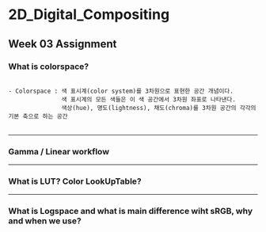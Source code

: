 # 2D_Digital_Compositing
## Week 03 Assignment
### What is colorspace?
<pre>
<code>
- Colorspace : 색 표시계(color system)를 3차원으로 표현한 공간 개념이다. 
               색 표시계의 모든 색들은 이 색 공간에서 3차원 좌표로 나타낸다.
               색상(hue), 명도(lightness), 채도(chroma)를 3차원 공간의 각각의 기본 축으로 하는 공간
</code>
</pre>

-------------
### Gamma / Linear workflow

------------
### What is LUT? Color LookUpTable?

---------------
### What is Logspace and what is main difference wiht sRGB, why and when we use?
